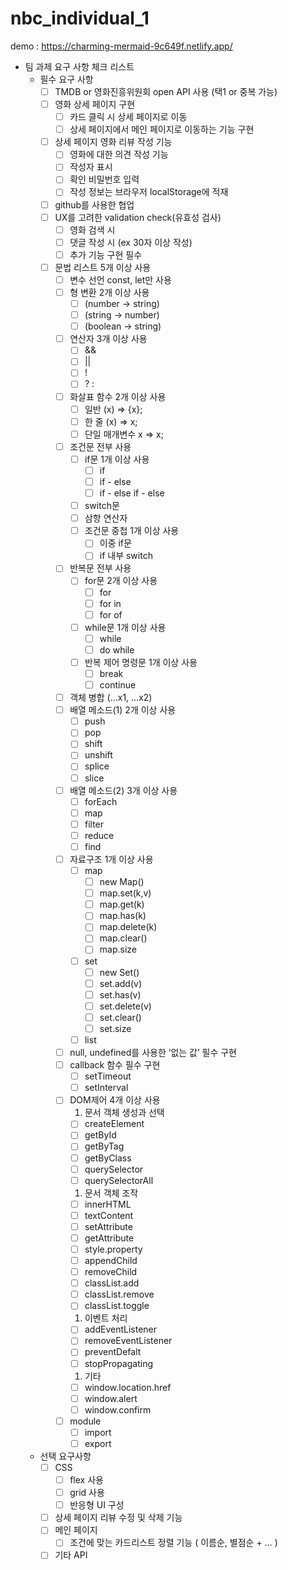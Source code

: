 # nbc_individual_1

demo : https://charming-mermaid-9c649f.netlify.app/

- 팀 과제 요구 사항 체크 리스트
    - 필수 요구 사항
        - [ ]  TMDB or 영화진흥위원회 open API 사용 (택1 or 중복 가능)
        - [ ]  영화 상세 페이지 구현
            - [ ]  카드 클릭 시 상세 페이지로 이동
            - [ ]  상세 페이지에서 메인 페이지로 이동하는 기능 구현
        - [ ]  상세 페이지 영화 리뷰 작성 기능
            - [ ]  영화에 대한 의견 작성 기능
            - [ ]  작성자 표시
            - [ ]  확인 비밀번호 입력
            - [ ]  작성 정보는 브라우저 localStorage에 적재
        - [ ]  github를 사용한 협업
        - [ ]  UX를 고려한 validation check(유효성 검사)
            - [ ]  영화 검색 시
            - [ ]  댓글 작성 시 (ex 30자 이상 작성)
            - [ ]  추가 기능 구현 필수
        - [ ]  문법 리스트 5개 이상 사용
            - [ ]  변수 선언 const, let만 사용
            - [ ]  형 변환 2개 이상 사용
                - [ ]  (number → string)
                - [ ]  (string → number)
                - [ ]  (boolean → string)
            - [ ]  연산자 3개 이상 사용
                - [ ]  &&
                - [ ]  ||
                - [ ]  !
                - [ ]  ? :
            - [ ]  화살표 함수 2개 이상 사용
                - [ ]  일반 (x) ⇒ {x};
                - [ ]  한 줄 (x) ⇒ x;
                - [ ]  단일 매개변수 x ⇒ x;
            - [ ]  조건문 전부 사용
                - [ ]  if문 1개 이상 사용
                    - [ ]  if
                    - [ ]  if - else
                    - [ ]  if - else if - else
                - [ ]  switch문
                - [ ]  삼항 연산자
                - [ ]  조건문 중첩 1개 이상 사용
                    - [ ]  이중 if문
                    - [ ]  if 내부 switch
            - [ ]  반복문 전부 사용
                - [ ]  for문 2개 이상 사용
                    - [ ]  for
                    - [ ]  for in
                    - [ ]  for of
                - [ ]  while문 1개 이상 사용
                    - [ ]  while
                    - [ ]  do while
                - [ ]  반복 제어 명령문 1개 이상 사용
                    - [ ]  break
                    - [ ]  continue
            - [ ]  객체 병합 (…x1, …x2)
            - [ ]  배열 메소드(1) 2개 이상 사용
                - [ ]  push
                - [ ]  pop
                - [ ]  shift
                - [ ]  unshift
                - [ ]  splice
                - [ ]  slice
            - [ ]  배열 메소드(2) 3개 이상 사용
                - [ ]  forEach
                - [ ]  map
                - [ ]  filter
                - [ ]  reduce
                - [ ]  find
            - [ ]  자료구조 1개 이상 사용
                - [ ]  map
                    - [ ]  new Map()
                    - [ ]  map.set(k,v)
                    - [ ]  map.get(k)
                    - [ ]  map.has(k)
                    - [ ]  map.delete(k)
                    - [ ]  map.clear()
                    - [ ]  map.size
                - [ ]  set
                    - [ ]  new Set()
                    - [ ]  set.add(v)
                    - [ ]  set.has(v)
                    - [ ]  set.delete(v)
                    - [ ]  set.clear()
                    - [ ]  set.size
                - [ ]  list
            - [ ]  null, undefined를 사용한 ‘없는 값’ 필수 구현
            - [ ]  callback 함수 필수 구현
                - [ ]  setTimeout
                - [ ]  setInterval
            - [ ]  DOM제어 4개 이상 사용
                1. 문서 객체 생성과 선택
                - [ ]  createElement
                - [ ]  getById
                - [ ]  getByTag
                - [ ]  getByClass
                - [ ]  querySelector
                - [ ]  querySelectorAll
                1. 문서 객체 조작
                - [ ]  innerHTML
                - [ ]  textContent
                - [ ]  setAttribute
                - [ ]  getAttribute
                - [ ]  style.property
                - [ ]  appendChild
                - [ ]  removeChild
                - [ ]  classList.add
                - [ ]  classList.remove
                - [ ]  classList.toggle
                1. 이벤트 처리
                - [ ]  addEventListener
                - [ ]  removeEventListener
                - [ ]  preventDefalt
                - [ ]  stopPropagating
                1. 기타
                - [ ]  window.location.href
                - [ ]  window.alert
                - [ ]  window.confirm
            - [ ]  module
                - [ ]  import
                - [ ]  export
    - 선택 요구사항
        - [ ]  CSS
            - [ ]  flex 사용
            - [ ]  grid 사용
            - [ ]  반응형 UI 구성
        - [ ]  상세 페이지 리뷰 수정 및 삭제 기능
        - [ ]  메인 페이지
            - [ ]  조건에 맞는 카드리스트 정렬 기능 ( 이름순, 별점순 + … )
        - [ ]  기타 API